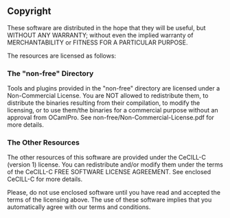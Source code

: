 ## Copyright

These software are distributed in the hope that they will be useful,
but WITHOUT ANY WARRANTY; without even the implied warranty of
MERCHANTABILITY or FITNESS FOR A PARTICULAR PURPOSE.

The resources are licensed as follows:

### The "non-free" Directory

Tools and plugins provided in the "non-free" directory are licensed
under a Non-Commercial License. You are NOT allowed to redistribute
them, to distribute the binaries resulting from their compilation, to
modify the licensing, or to use them/the binaries for a commercial
purpose without an approval from OCamlPro. See
non-free/Non-Commercial-License.pdf for more details.

### The Other Resources

The other resources of this software are provided under the CeCILL-C
(version 1) license. You can redistribute and/or modify them under the
terms of the CeCILL-C FREE SOFTWARE LICENSE AGREEMENT. See enclosed
CeCILL-C for more details.

Please, do not use enclosed software until you have read and
accepted the terms of the licensing above. The use of these
software implies that you automatically agree with our terms and
conditions.
